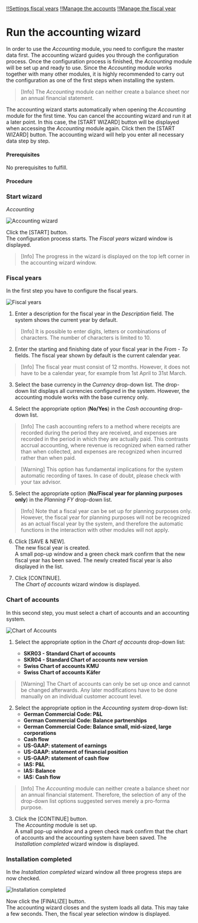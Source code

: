 [!!Settings fiscal years](../UserInterface/02d_FiscalYears.md)
[!!Manage the accounts](./03_ManageAccounts.md)
[!!Manage the fiscal year](./02_ManageFiscalYear.md)

# Run the accounting wizard

In order to use the *Accounting* module, you need to configure the master data first. The accounting wizard guides you through the configuration process. Once the configuration process is finished, the *Accounting* module will be set up and ready to use. Since the *Accounting* module works together with many other modules, it is highly recommended to carry out the configuration as one of the first steps when installing the system.

 > [Info] The *Accounting* module can neither create a balance sheet nor an annual financial statement.

The accounting wizard starts automatically when opening the *Accounting* module for the first time. You can cancel the accounting wizard and run it at a later point. In this case, the [START WIZARD] button will be displayed when accessing the *Accounting* module again. Click then the [START WIZARD] button. The accounting wizard will help you enter all necessary data step by step.

#### Prerequisites

No prerequisites to fulfill.

#### Procedure

### Start wizard

*Accounting*

![Accounting wizard](../../Assets/Screenshots/RetailSuiteAccounting/AccountingWizard/AccountingWizard.png "[Accounting wizard]")

Click the [START] button.   
The configuration process starts. The *Fiscal years* wizard window is displayed.

> [Info] The progress in the wizard is displayed on the top left corner in the accounting wizard window.


### Fiscal years

In the first step you have to configure the fiscal years.

![Fiscal years](../../Assets/Screenshots/RetailSuiteAccounting/AccountingWizard/FiscalYears.png "[Fiscal years]")

 1. Enter a description for the fiscal year in the *Description* field. The system shows the current year by default.  

   > [Info] It is possible to enter digits, letters or combinations of characters. The number of characters is limited to 10.

 2.  Enter the starting and finishing date of your fiscal year in the *From - To* fields. The fiscal year shown by default is the current calendar year.

 > [Info] The fiscal year must consist of 12 months. However, it does not have to be a calendar year, for example from 1st April to 31st March.

 3. Select the base currency in the *Currency* drop-down list. The drop-down list displays all currencies configured in the system. However, the accounting module works with the base currency only.


 4. Select the appropriate option (**No/Yes**) in the *Cash accounting* drop-down list.

 > [Info] The cash accounting refers to a method where receipts are recorded during the period they are received, and expenses are recorded in the period in which they are actually paid. This contrasts accrual accounting, where revenue is recognized when earned rather than when collected, and expenses are recognized when incurred rather than when paid.

 > [Warning] This option has fundamental implications for the system automatic recording of taxes. In case of doubt, please check with your tax advisor.

 5. Select the appropriate option (**No/Fiscal year for planning purposes only**) in the *Planning FY* drop-down list.   

 > [Info] Note that a fiscal year can be set up for planning purposes only. However, the fiscal year for planning purposes will not be recognized as an actual fiscal year by the system, and therefore the automatic functions in the interaction with other modules will not apply.

 6. Click [SAVE & NEW].  
  The new fiscal year is created.    
A small pop-up window and a green check mark confirm that the new fiscal year has been saved. The newly created fiscal year is also displayed in the list.

 7. Click [CONTINUE].  
 The *Chart of accounts* wizard window is displayed.


### Chart of accounts

In this second step, you must select a chart of accounts and an accounting system.

![Chart of Accounts](../../Assets/Screenshots/RetailSuiteAccounting/AccountingWizard/ChartAccounts.png "[Chart of Accounts]")


1. Select the appropriate option in the *Chart of accounts* drop-down list:

    - **SKR03 - Standard Chart of accounts**
    - **SKR04 - Standard Chart of accounts new version**
    - **Swiss Chart of accounts KMU**
    - **Swiss Chart of accounts Käfer**

 > [Warning] The Chart of accounts can only be set up once and cannot be changed afterwards. Any later modifications have to be done manually on an individual customer account level.

2. Select the appropriate option in the *Accounting system* drop-down list:
    - **German Commercial Code: P&L**
    - **German Commercial Code: Balance partnerships**
    - **German Commercial Code: Balance small, mid-sized, large corporations**
    - **Cash flow**
    - **US-GAAP: statement of earnings**
    - **US-GAAP: statement of financial position**
    - **US-GAAP: statement of cash flow**
    - **IAS: P&L**
    - **IAS: Balance**
    - **IAS: Cash flow**

  > [Info] The *Accounting* module can neither create a balance sheet nor an annual financial statement. Therefore, the selection of any of the drop-down list options suggested serves merely a pro-forma purpose.

3. Click the [CONTINUE] button.  
The *Accounting* module is set up.  
A small pop-up window and a green check mark confirm that the chart of accounts and the accounting system have been saved.
The *Installation completed* wizard window is displayed.


### Installation completed

In the *Installation completed* wizard window all three progress steps are now checked.

![Installation completed](../../Assets/Screenshots/RetailSuiteAccounting/AccountingWizard/InstallationCompleted.png "[Installation completed]")

Now click the [FINALIZE] button.     
The accounting wizard closes and the system loads all data. This may take a few seconds. Then, the fiscal year selection window is displayed.

